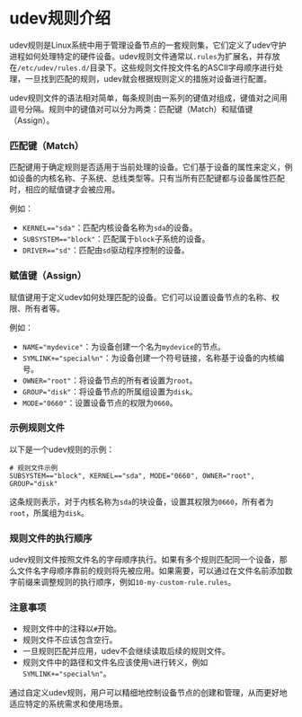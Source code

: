 # udev规则介绍

udev规则是Linux系统中用于管理设备节点的一套规则集，它们定义了udev守护进程如何处理特定的硬件设备。udev规则文件通常以`.rules`为扩展名，并存放在`/etc/udev/rules.d/`目录下。这些规则文件按文件名的ASCII字母顺序进行处理，一旦找到匹配的规则，udev就会根据规则定义的措施对设备进行配置。

udev规则文件的语法相对简单，每条规则由一系列的键值对组成，键值对之间用逗号分隔。规则中的键值对可以分为两类：匹配键（Match）和赋值键（Assign）。

### 匹配键（Match）

匹配键用于确定规则是否适用于当前处理的设备。它们基于设备的属性来定义，例如设备的内核名称、子系统、总线类型等。只有当所有匹配键都与设备属性匹配时，相应的赋值键才会被应用。

例如：

- `KERNEL=="sda"`：匹配内核设备名称为`sda`的设备。
- `SUBSYSTEM=="block"`：匹配属于`block`子系统的设备。
- `DRIVER=="sd"`：匹配由`sd`驱动程序控制的设备。

### 赋值键（Assign）

赋值键用于定义udev如何处理匹配的设备。它们可以设置设备节点的名称、权限、所有者等。

例如：

- `NAME="mydevice"`：为设备创建一个名为`mydevice`的节点。
- `SYMLINK+="special%n"`：为设备创建一个符号链接，名称基于设备的内核编号。
- `OWNER="root"`：将设备节点的所有者设置为`root`。
- `GROUP="disk"`：将设备节点的所属组设置为`disk`。
- `MODE="0660"`：设置设备节点的权限为`0660`。

### 示例规则文件

以下是一个udev规则的示例：

```
# 规则文件示例
SUBSYSTEM=="block", KERNEL=="sda", MODE="0660", OWNER="root", GROUP="disk"
```

这条规则表示，对于内核名称为`sda`的块设备，设置其权限为`0660`，所有者为`root`，所属组为`disk`。

### 规则文件的执行顺序

udev规则文件按照文件名的字母顺序执行。如果有多个规则匹配同一个设备，那么文件名字母顺序靠前的规则将先被应用。如果需要，可以通过在文件名前添加数字前缀来调整规则的执行顺序，例如`10-my-custom-rule.rules`。

### 注意事项

- 规则文件中的注释以`#`开始。
- 规则文件不应该包含空行。
- 一旦规则匹配并应用，udev不会继续读取后续的规则文件。
- 规则文件中的路径和文件名应该使用`%`进行转义，例如`SYMLINK+="special%n"`。

通过自定义udev规则，用户可以精细地控制设备节点的创建和管理，从而更好地适应特定的系统需求和使用场景。